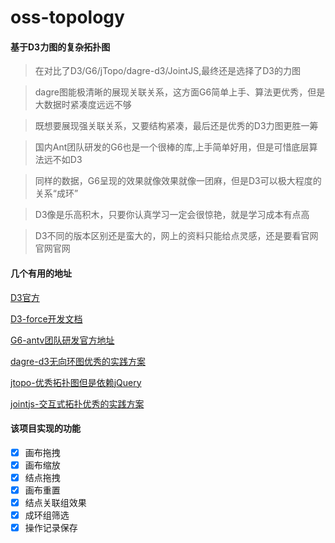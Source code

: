 # oss-topology

#### 基于D3力图的复杂拓扑图

> 在对比了D3/G6/jTopo/dagre-d3/JointJS,最终还是选择了D3的力图

> dagre图能极清晰的展现关联关系，这方面G6简单上手、算法更优秀，但是大数据时紧凑度远远不够

> 既想要展现强关联关系，又要结构紧凑，最后还是优秀的D3力图更胜一筹

> 国内Ant团队研发的G6也是一个很棒的库,上手简单好用，但是可惜底层算法远不如D3

> 同样的数据，G6呈现的效果就像效果就像一团麻，但是D3可以极大程度的关系“成环”

> D3像是乐高积木，只要你认真学习一定会很惊艳，就是学习成本有点高

> D3不同的版本区别还是蛮大的，网上的资料只能给点灵感，还是要看官网官网官网

#### 几个有用的地址
[D3官方](https://d3js.org/)

[D3-force开发文档](https://devdocs.io/d3~6/d3-force#center_strength)

[G6-antv团队研发官方地址](https://antv.vision/zh/)

[dagre-d3无向环图优秀的实践方案](https://github.com/dagrejs/dagre-d3)

[jtopo-优秀拓扑图但是依赖jQuery](http://www.jtopo.com/)

[jointjs-交互式拓扑优秀的实践方案](https://resources.jointjs.com/)

#### 该项目实现的功能

- [x] 画布拖拽
- [x] 画布缩放
- [x] 结点拖拽
- [x] 画布重置
- [x] 结点关联组效果
- [x] 成环组筛选
- [x] 操作记录保存